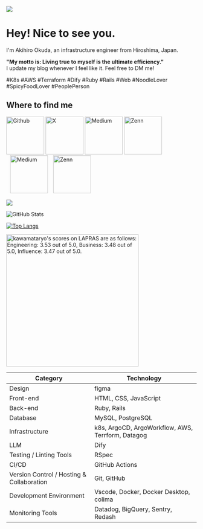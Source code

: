 ![](https://komarev.com/ghpvc/?username=aki366)

# Hey! Nice to see you.

<p>
I'm Akihiro Okuda, an infrastructure engineer from Hiroshima, Japan.</br>

<b>"My motto is: Living true to myself is the ultimate efficiency."</b></br>
I update my blog whenever I feel like it. Feel free to DM me!</br>

#K8s #AWS #Terraform #Dify #Ruby #Rails #Web #NoodleLover #SpicyFoodLover #PeoplePerson</br>
</p>

## Where to find me

<p>
  <a href="https://github.com/aki366" target="_blank"><img alt="Github" src="https://d3prslcyrefztx.cloudfront.net/icons/ios17-github-150x150-20250320.svg" width="100" height="100" /></a>
  <a href="https://x.com/aki366_x" target="_blank"><img alt="X" src="https://d3prslcyrefztx.cloudfront.net/icons/ios17-x-150x150-20250320.svg" width="100" height="100" /></a>
  <a href="https://www.linkedin.com/in/akihiro-okuda-039347344/" target="_blank"><img alt="Medium" src="https://d3prslcyrefztx.cloudfront.net/icons/ios17-linkedin-150x150-20250320.svg" width="100" height="100" /></a>
  <a href="https://zenn.dev/aki366" target="_blank"><img alt="Zenn" src="https://d3prslcyrefztx.cloudfront.net/icons/zenn-150x150-20250320.png" width="100" height="100" /></a>
  <a href="https://qiita.com/aki366" target="_blank"><img alt="Medium" src="https://d3prslcyrefztx.cloudfront.net/icons/qiita-96x96-20250320.png" width="100" height="100" hspace="10" /></a>
  <a href="https://note.com/aki_366" target="_blank"><img alt="Zenn" src="https://d3prslcyrefztx.cloudfront.net/icons/note-493x493-20250320.png" width="100" height="100" /></a>
</p>


<!-- <img alt="my skills" src="https://skillicons.dev/icons?theme=light&perline=8&i=figma,javascript,html,css,ruby,rails,rspec,redia,mysql,dify,k8s,argo,datadog,aws,terraform,githubactions,git,github,vscode,docker" /> -->

![](https://github-profile-summary-cards.vercel.app/api/cards/profile-details?username=aki366&theme=vue)

![GitHub Stats](https://github-readme-stats.vercel.app/api?username=aki366&count_private=true)

[![Top Langs](https://github-readme-stats.vercel.app/api/top-langs/?username=aki366&layout=compact&langs_count=6)](https://github.com/anuraghazra/github-readme-stats)

<!--START_SECTION:lapras-card-->
<p ><a href="https://lapras.com/public/aki366" target="_blank" rel="noopener noreferrer"><img alt="kawamataryo's scores on LAPRAS are as follows: Engineering: 3.53 out of 5.0, Business: 3.48 out of 5.0, Influence: 3.47 out of 5.0." src="https://lapras-card-generator.vercel.app/api/svg?e=3.53&b=3.48&i=3.47&b1=%2523020E27&b2=%25230E5593&i1=%2523030E21&i2=%25231688BF&l=en" width="350" ></a></p>
<!--END_SECTION:lapras-card-->

| Category | Technology |
| --- | --- |
| Design | figma |
| Front-end | HTML, CSS, JavaScript |
| Back-end | Ruby, Rails |
| Database | MySQL, PostgreSQL |
| Infrastructure | k8s, ArgoCD, ArgoWorkflow, AWS, Terrform, Datagog |
| LLM | Dify |
| Testing / Linting Tools | RSpec |
| CI/CD | GitHub Actions |
| Version Control / Hosting & Collaboration | Git, GitHub |
| Development Environment | Vscode, Docker, Docker Desktop, colima |
| Monitoring Tools　| Datadog, BigQuery, Sentry, Redash |
